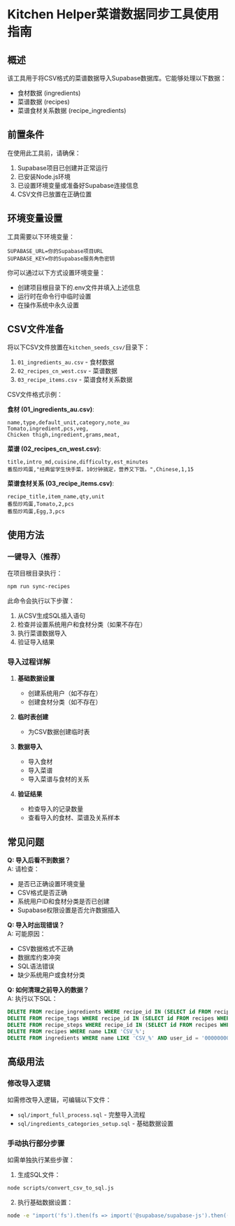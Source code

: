 # Kitchen Helper菜谱数据同步工具使用指南

## 概述

该工具用于将CSV格式的菜谱数据导入Supabase数据库。它能够处理以下数据：

- 食材数据 (ingredients)
- 菜谱数据 (recipes)
- 菜谱食材关系数据 (recipe_ingredients)

## 前置条件

在使用此工具前，请确保：

1. Supabase项目已创建并正常运行
2. 已安装Node.js环境
3. 已设置环境变量或准备好Supabase连接信息
4. CSV文件已放置在正确位置

## 环境变量设置

工具需要以下环境变量：

```
SUPABASE_URL=你的Supabase项目URL
SUPABASE_KEY=你的Supabase服务角色密钥
```

你可以通过以下方式设置环境变量：

- 创建项目根目录下的.env文件并填入上述信息
- 运行时在命令行中临时设置
- 在操作系统中永久设置

## CSV文件准备

将以下CSV文件放置在`kitchen_seeds_csv/`目录下：

1. `01_ingredients_au.csv` - 食材数据
2. `02_recipes_cn_west.csv` - 菜谱数据 
3. `03_recipe_items.csv` - 菜谱食材关系数据

CSV文件格式示例：

**食材 (01_ingredients_au.csv)**:
```
name,type,default_unit,category,note_au
Tomato,ingredient,pcs,veg,
Chicken thigh,ingredient,grams,meat,
```

**菜谱 (02_recipes_cn_west.csv)**:
```
title,intro_md,cuisine,difficulty,est_minutes
番茄炒鸡蛋,"经典留学生快手菜，10分钟搞定，营养又下饭。",Chinese,1,15
```

**菜谱食材关系 (03_recipe_items.csv)**:
```
recipe_title,item_name,qty,unit
番茄炒鸡蛋,Tomato,2,pcs
番茄炒鸡蛋,Egg,3,pcs
```

## 使用方法

### 一键导入（推荐）

在项目根目录执行：

```bash
npm run sync-recipes
```

此命令会执行以下步骤：

1. 从CSV生成SQL插入语句
2. 检查并设置系统用户和食材分类（如果不存在）
3. 执行菜谱数据导入
4. 验证导入结果

### 导入过程详解

1. **基础数据设置**
   - 创建系统用户（如不存在）
   - 创建食材分类（如不存在）

2. **临时表创建**
   - 为CSV数据创建临时表

3. **数据导入**
   - 导入食材
   - 导入菜谱
   - 导入菜谱与食材的关系

4. **验证结果**
   - 检查导入的记录数量
   - 查看导入的食材、菜谱及关系样本

## 常见问题

**Q: 导入后看不到数据？**  
A: 请检查：
- 是否已正确设置环境变量
- CSV格式是否正确
- 系统用户ID和食材分类是否已创建
- Supabase权限设置是否允许数据插入

**Q: 导入时出现错误？**  
A: 可能原因：
- CSV数据格式不正确
- 数据库约束冲突
- SQL语法错误
- 缺少系统用户或食材分类

**Q: 如何清理之前导入的数据？**  
A: 执行以下SQL：
```sql
DELETE FROM recipe_ingredients WHERE recipe_id IN (SELECT id FROM recipes WHERE name LIKE 'CSV_%');
DELETE FROM recipe_tags WHERE recipe_id IN (SELECT id FROM recipes WHERE name LIKE 'CSV_%');
DELETE FROM recipe_steps WHERE recipe_id IN (SELECT id FROM recipes WHERE name LIKE 'CSV_%');
DELETE FROM recipes WHERE name LIKE 'CSV_%';
DELETE FROM ingredients WHERE name LIKE 'CSV_%' AND user_id = '00000000-0000-0000-0000-000000000000';
```

## 高级用法

### 修改导入逻辑

如需修改导入逻辑，可编辑以下文件：

- `sql/import_full_process.sql` - 完整导入流程
- `sql/ingredients_categories_setup.sql` - 基础数据设置

### 手动执行部分步骤

如需单独执行某些步骤：

1. 生成SQL文件：
```bash
node scripts/convert_csv_to_sql.js
```

2. 执行基础数据设置：
```bash
node -e "import('fs').then(fs => import('@supabase/supabase-js').then(({createClient}) => { const supabase = createClient(process.env.SUPABASE_URL, process.env.SUPABASE_KEY); return supabase.rpc('exec_sql', {sql_string: fs.readFileSync('./sql/ingredients_categories_setup.sql', 'utf8')}).then(console.log) }))"
``` 